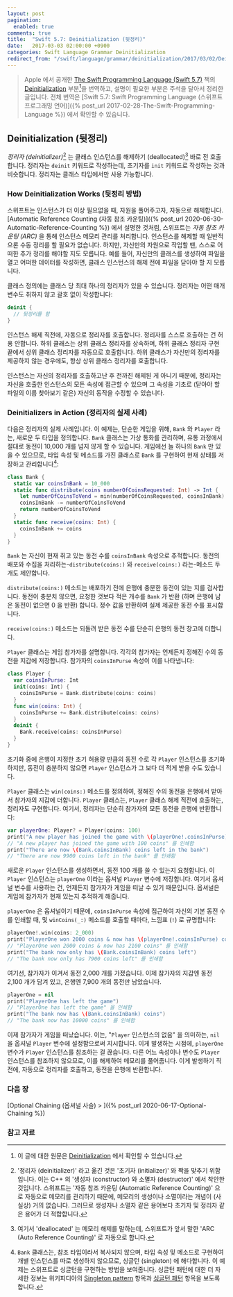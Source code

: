 ```yaml
---
layout: post
pagination: 
  enabled: true
comments: true
title:  "Swift 5.7: Deinitialization (뒷정리)"
date:   2017-03-03 02:00:00 +0900
categories: Swift Language Grammar Deinitialization
redirect_from: "/swift/language/grammar/deinitialization/2017/03/02/Deinitialization.html"
---
```


> Apple 에서 공개한 [The Swift Programming Language (Swift 5.7)](https://docs.swift.org/swift-book/) 책의 [Deinitialization](https://docs.swift.org/swift-book/LanguageGuide/Deinitialization.html) 부분[^Deinitialization]을 번역하고, 설명이 필요한 부분은 주석을 달아서 정리한 글입니다. 전체 번역은 [Swift 5.7: Swift Programming Language (스위프트 프로그래밍 언어)]({% post_url 2017-02-28-The-Swift-Programming-Language %}) 에서 확인할 수 있습니다.

## Deinitialization (뒷정리)

_정리자 (deinitializer)_[^deinitializer] 는 클래스 인스턴스를 해제하기 (deallocated)[^deallocated] 바로 전 호출합니다. 정리자는 `deinit` 키워드로 작성하는데, 초기자를 `init` 키워드로 작성하는 것과 비슷합니다. 정리자는 클래스 타입에서만 사용 가능합니다.

### How Deinitialization Works (뒷정리 방법)

스위프트는 인스턴스가 더 이상 필요없을 때, 자원을 풀어주고자, 자동으로 해제합니다. [Automatic Reference Counting (자동 참조 카운팅)]({% post_url 2020-06-30-Automatic-Reference-Counting %}) 에서 설명한 것처럼, 스위프트는 _자동 참조 카운팅 (ARC)_ 을 통해 인스턴스 메모리 관리를 처리합니다. 인스턴스를 해제할 때 일반적으론 수동 정리를 할 필요가 없습니다. 하지만, 자신만의 자원으로 작업할 땐, 스스로 어떠한 추가 정리를 해야할 지도 모릅니다. 예를 들어, 자신만의 클래스를 생성하여 파일을 열고 어떠한 데이터를 작성하면, 클래스 인스턴스의 해제 전에 파일을 닫아야 할 지 모릅니다.

클래스 정의에는 클래스 당 최대 하나의 정리자가 있을 수 있습니다. 정리자는 어떤 매개 변수도 취하지 않고 괄호 없이 작성합니다:

```swift
deinit {
  // 뒷정리를 함
}
```

인스턴스 해제 직전에, 자동으로 정리자를 호출합니다. 정리자를 스스로 호출하는 건 허용 안합니다. 하위 클래스는 상위 클래스 정리자를 상속하며, 하위 클래스 정리자 구현 끝에서 상위 클래스 정리자를 자동으로 호출합니다. 하위 클래스가 자신만의 정리자를 제공하지 않는 경우에도, 항상 상위 클래스 정리자를 호출합니다.

인스턴스는 자신의 정리자를 호출하고난 후 전까진 해제된 게 아니기 때문에, 정리자는 자신을 호출한 인스턴스의 모든 속성에 접근할 수 있으며 그 속성을 기초로 (닫아야 할 파일의 이름 찾아보기 같은) 자신의 동작을 수정할 수 있습니다.

### Deinitializers in Action (정리자의 실제 사례)

다음은 정리자의 실제 사례입니다. 이 예제는, 단순한 게임을 위해, `Bank` 와 `Player` 라는, 새로운 두 타입을 정의합니다. `Bank` 클래스는 가상 통화를 관리하며, 유통 과정에서 절대로 동전이 10,000 개를 넘지 않게 할 수 있습니다. 게임에선 늘 하나의 `Bank` 만 있을 수 있으므로, 타입 속성 및 메소드를 가진 클래스로 `Bank` 를 구현하여 현재 상태를 저장하고 관리합니다[^singleton]:

```swift
class Bank {
  static var coinsInBank = 10_000
  static func distribute(coins numberOfCoinsRequested: Int) -> Int {
    let numberOfCoinsToVend = min(numberOfCoinsRequested, coinsInBank)
    coinsInBank -= numberOfCoinsToVend
    return numberOfCoinsToVend
  }
  static func receive(coins: Int) {
    coinsInBank += coins
  }
}
```

`Bank` 는 자신이 현재 쥐고 있는 동전 수를 `coinsInBank` 속성으로 추적합니다. 동전의 배포와 수집을 처리하는-`distribute(coins:)` 와 `receive(coins:)` 라는-메소드 두 개도 제안합니다.

`distribute(coins:)` 메소드는 배포하기 전에 은행에 충분한 동전이 있는 지를 검사합니다. 동전이 충분치 않으면, 요청한 것보다 적은 개수를 `Bank` 가 반환 (하며 은행에 남은 동전이 없으면 0 을 반환) 합니다. 정수 값을 반환하여 실제 제공한 동전 수를 표시합니다.

`receive(coins:)` 메소드는 되돌려 받은 동전 수를 단순히 은행의 동전 창고에 더합니다.

`Player` 클래스는 게임 참가자를 설명합니다. 각각의 참가자는 언제든지 정해진 수의 동전을 지갑에 저장합니다. 참가자의 `coinsInPurse` 속성이 이를 나타냅니다:

```swift
class Player {
  var coinsInPurse: Int
  init(coins: Int) {
    coinsInPurse = Bank.distribute(coins: coins)
  }
  func win(coins: Int) {
    coinsInPurse += Bank.distribute(coins: coins)
  }
  deinit {
    Bank.receive(coins: coinsInPurse)
  }
}
```

초기화 중에 은행이 지정한 초기 허용량 만큼의 동전 수로 각 `Player` 인스턴스를 초기화하지만, 동전이 충분하지 않으면 `Player` 인스턴스가 그 보다 더 적게 받을 수도 있습니다.

`Player` 클래스는 `win(coins:)` 메소드를 정의하여, 정해진 수의 동전을 은행에서 받아서 참가자의 지갑에 더합니다. `Player` 클래스는, `Player` 클래스 해제 직전에 호출하는, 정리자도 구현합니다. 여기서, 정리자는 단순히 참가자의 모든 동전을 은행에 반환합니다:

```swift
var playerOne: Player? = Player(coins: 100)
print("A new player has joined the game with \(playerOne!.coinsInPurse) coins")
// "A new player has joined the game with 100 coins" 를 인쇄함
print("There are now \(Bank.coinsInBank) coins left in the bank")
// "There are now 9900 coins left in the bank" 를 인쇄함
```

새로운 `Player` 인스턴스를 생성하면서, 동전 100 개를 쓸 수 있는지 요청합니다. 이 `Player` 인스턴스는 `playerOne` 이라는 옵셔널 `Player` 변수에 저장합니다. 여기서 옵셔널 변수를 사용하는 건, 언제든지 참가자가 게임을 떠날 수 있기 때문입니다. 옵셔널은 게임에 참가자가 현재 있는지 추적하게 해줍니다.

`playerOne` 은 옵셔널이기 때문에, `coinsInPurse` 속성에 접근하여 자신의 기본 동전 수를 인쇄할 때, 및 `winCoins(_:)` 메소드를 호출할 때마다, 느낌표 (`!`) 로 규명합니다:

```swift
playerOne!.win(coins: 2_000)
print("PlayerOne won 2000 coins & now has \(playerOne!.coinsInPurse) coins")
// "PlayerOne won 2000 coins & now has 2100 coins" 를 인쇄함
print("The bank now only has \(Bank.coinsInBank) coins left")
// "The bank now only has 7900 coins left" 를 인쇄함
```

여기선, 참가자가 이겨서 동전 2,000 개를 가졌습니다. 이제 참가자의 지갑엔 동전 2,100 개가 담겨 있고, 은행엔 7,900 개의 동전만 남았습니다.

```swift
playerOne = nil
print("PlayerOne has left the game")
// "PlayerOne has left the game" 을 인쇄함
print("The bank now has \(Bank.coinsInBank) coins")
// "The bank now has 10000 coins" 를 인쇄함
```

이제 참가자가 게임을 떠났습니다. 이는, "`Player` 인스턴스의 없음" 을 의미하는, `nil` 을 옵셔널 `Player` 변수에 설정함으로써 지시합니다. 이게 발생하는 시점에, `playerOne` 변수가 `Player` 인스턴스를 참조하는 걸 끊습니다. 다른 어느 속성이나 변수도 `Player` 인스턴스를 참조하지 않으므로, 이를 해제하여 메모리를 풀어줍니다. 이게 발생하기 직전에, 자동으로 정리자를 호출하고, 동전을 은행에 반환합니다.

### 다음 장

[Optional Chaining (옵셔널 사슬) > ]({% post_url 2020-06-17-Optional-Chaining %})

### 참고 자료

[^Deinitialization]: 이 글에 대한 원문은 [Deinitialization](https://docs.swift.org/swift-book/LanguageGuide/Deinitialization.html) 에서 확인할 수 있습니다.

[^deinitializer]: '정리자 (deinitializer)' 라고 옮긴 것은 '초기자 (initializer)' 와 짝을 맞추기 위함입니다. 이는 C++ 의 '생성자 (constructor) 와 소멸자 (destructor)' 에서 착안한 것입니다. 스위프트는 '자동 참조 카운팅 (Automatic Reference Counting)' 으로 자동으로 메모리를 관리하기 때문에, 메모리의 생성이나 소멸이라는 개념이 (사실상) 거의 없습니다. 그러므로 생성자나 소멸자 같은 용어보다 초기자 및 정리자 같은 용어가 더 적합합니다.

[^deallocated]: 여기서 'deallocated' 는 메모리 해제를 말하는데, 스위프트가 앞서 말한 'ARC (Auto Reference Counting)' 로 자동으로 합니다.

[^singleton]: `Bank` 클래스는, 참조 타입이라서 복사되지 않으며, 타입 속성 및 메소드로 구현하여 개별 인스턴스를 따로 생성하지 않으므로, 싱글턴 (singleton) 에 해다합니다. 이 예제는 스위프트로 싱글턴을 구현하는 방법을 보여줍니다. 싱글턴 패턴에 대한 더 자세한 정보는 위키피디아의 [Singleton pattern](https://en.wikipedia.org/wiki/Singleton_pattern) 항목과 [싱글턴 패턴](https://ko.wikipedia.org/wiki/싱글턴_패턴) 항목을 보도록 합니다.
